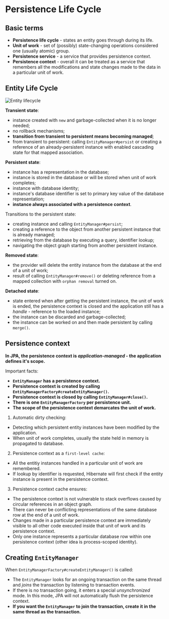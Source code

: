 # Persistence Life Cycle

## Basic terms

* **Persistence life cycle** - states an entity goes through during its life.
* **Unit of work** - set of (possibly) state-changing operations considered one (usually atomic) group.
* **Persistence service** - a service that provides persistence context.
* **Persistence context** - overall it can be treated as a service that remembers all the modifications and state changes made to the data in a particular unit of work.

## Entity Life Cycle

![Entity lifecycle](./images/entity_lifecycle.svg)

**Transient state**:
* instance created with `new` and garbage-collected when it is no longer needed;
* no rollback mechanisms;
* **transition from transient to persistent means becoming managed**;
* from transient to persistent: calling `EntityManager#persist` or creating a reference of an already-persistent instance with enabled cascading state for that mapped association.

**Persistent state**:
* instance has a representation in the database;
* instance is stored in the database or will be stored when unit of work completes;
* instance with database identity;
* instance's database identifier is set to primary key value of the database representation;
* **instance always associated with a persistence context**.

Transitions to the persistent state:
* creating instance and calling `EntityManager#persist`;
* creating a reference to the object from another persistent instance that is already managed;
* retrieving from the database by executing a query, identifier lookup;
* navigating the object graph starting from another persistent instance.

**Removed state**:
* the provider will delete the entity instance from the database at the end of a unit of work;
* result of calling `EntityManager#remove()` or deleting reference from a mapped collection with `orphan removal` turned on.

**Detached state**:
* state entered when after getting the persistent instance, the unit of work is ended, the persistence context is closed and the application still has a *handle* - reference to the loaded instance;
* the instance can be discarded and garbage-collected;
* the instance can be worked on and then made persistent by calling `merge()`.

## Persistence context

**In JPA, the persistence context is *application-managed* - the application defines it's scope.**

Important facts:
* **`EntityManager` has a persistence context.**
* **Persistence context is created by calling `EntityManagerFactory#createEntityManager()`.**
* **Persistence context is closed by calling `EntityManager#close()`.**
* **There is one `EntityManagerFactory` per persistence unit.**
* **The scope of the persistence context demarcates the unit of work.**

1. Automatic dirty checking:
  * Detecting which persistent entity instances have been modified by the application.
  * When unit of work completes, usually the state held in memory is propagated to database.

2. Persistence context as a `first-level cache`:
  * All the entitiy instances handled in a particular unit of work are remembered.
  * If lookup by identifier is requested, Hibernate will first check if the entity instance is present in the persistence context.

3. Persistence context cache ensures:
  * The persistence context is not vulnerable to stack overflows caused by circular references in an object graph.
  * There can never be conflicting representations of the same database row at the end of a unit of work.
  * Changes made in a particular persistence context are immediately visible to all other code executed inside that unit of work and its persistence context.
  * Only one instance represents a particular database row within one persistence context (other idea is process-scoped identity).

## Creating `EntityManager`

When `EntityManagerFactory#createEntityManager()` is called:
* The `EntityManager` looks for an ongoing transaction on the same thread and *joins* the transaction by listening to transaction events.
* If there is no transaction going, it enters a special *unsynchronized* mode. In this mode, JPA will not automatically flush the persistence context.
* **If you want the `EntityManager` to join the transaction, create it in the same thread as the transaction.**

